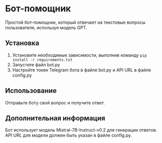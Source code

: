 # Бот-помощник
Простой бот-помощник, который отвечает на текстовые вопросы пользователя, используя модель GPT.
## Установка
1. Установите необходимые зависимости, выполнив команду `pip install -r requirements.txt`
2. Запустите файл bot.py
3. Настройте токен Telegram бота в файле bot.py и API URL в файле config.py
## Использование
Отправьте боту свой вопрос и получите ответ.
## Дополнительная информация
Бот использует модель Mistral-7B-Instruct-v0.2 для генерации ответов. API URL для модели должен быть указан в файле config.py.

